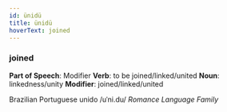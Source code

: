 ```yaml
---
id: ünidü
title: ünidü
hoverText: joined
---
```


### joined

**Part of Speech**: Modifier
**Verb**: to be joined/linked/united
**Noun**: linkedness/unity
**Modifier**: joined/linked/united

Brazilian Portuguese unido /uˈni.du/
*Romance Language Family*